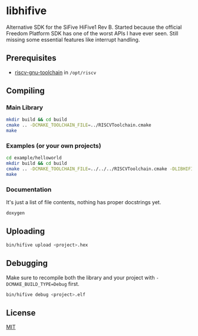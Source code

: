 # libhifive

Alternative SDK for the SiFive HiFive1 Rev B. Started because the official Freedom Platform SDK has one of the worst APIs I have ever seen. Still missing some essential features like interrupt handling.

## Prerequisites

* [riscv-gnu-toolchain](https://github.com/riscv/riscv-gnu-toolchain) in `/opt/riscv`

## Compiling

### Main Library

```sh
mkdir build && cd build
cmake .. -DCMAKE_TOOLCHAIN_FILE=../RISCVToolchain.cmake
make
```

### Examples (or your own projects)

```sh
cd example/helloworld
mkdir build && cd build
cmake .. -DCMAKE_TOOLCHAIN_FILE=../../../RISCVToolchain.cmake -DLIBHIFIVE_DIR=../../..
make
```

### Documentation

It's just a list of file contents, nothing has proper docstrings yet.

```sh
doxygen
```

## Uploading

```sh
bin/hifive upload <project>.hex
```

## Debugging

Make sure to recompile both the library and your project with `-DCMAKE_BUILD_TYPE=Debug` first.

```sh
bin/hifive debug <project>.elf
```

## License

[MIT](LICENSE)
